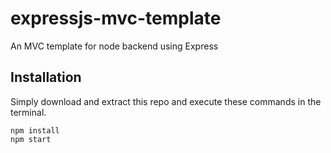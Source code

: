# expressjs-mvc-template
An MVC template for node backend using Express
## Installation
Simply download and extract this repo and execute these commands in the terminal.
```
npm install
npm start
```
